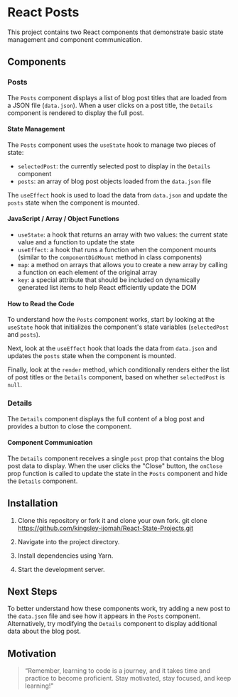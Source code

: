 # React Posts

This project contains two React components that demonstrate basic state management and component communication.

## Components

### Posts

The `Posts` component displays a list of blog post titles that are loaded from a JSON file (`data.json`). When a user clicks on a post title, the `Details` component is rendered to display the full post.

#### State Management

The `Posts` component uses the `useState` hook to manage two pieces of state:

- `selectedPost`: the currently selected post to display in the `Details` component
- `posts`: an array of blog post objects loaded from the `data.json` file

The `useEffect` hook is used to load the data from `data.json` and update the `posts` state when the component is mounted.

#### JavaScript / Array / Object Functions

- `useState`: a hook that returns an array with two values: the current state value and a function to update the state
- `useEffect`: a hook that runs a function when the component mounts (similar to the `componentDidMount` method in class components)
- `map`: a method on arrays that allows you to create a new array by calling a function on each element of the original array
- `key`: a special attribute that should be included on dynamically generated list items to help React efficiently update the DOM

#### How to Read the Code

To understand how the `Posts` component works, start by looking at the `useState` hook that initializes the component's state variables (`selectedPost` and `posts`).

Next, look at the `useEffect` hook that loads the data from `data.json` and updates the `posts` state when the component is mounted.

Finally, look at the `render` method, which conditionally renders either the list of post titles or the `Details` component, based on whether `selectedPost` is `null`.

### Details

The `Details` component displays the full content of a blog post and provides a button to close the component.

#### Component Communication

The `Details` component receives a single `post` prop that contains the blog post data to display. When the user clicks the "Close" button, the `onClose` prop function is called to update the state in the `Posts` component and hide the `Details` component.

## Installation

1. Clone this repository or fork it and clone your own fork. git clone https://github.com/kingsley-ijomah/React-State-Projects.git

2. Navigate into the project directory.

3. Install dependencies using Yarn.

4. Start the development server.


## Next Steps

To better understand how these components work, try adding a new post to the `data.json` file and see how it appears in the `Posts` component. Alternatively, try modifying the `Details` component to display additional data about the blog post.

## Motivation

> “Remember, learning to code is a journey, and it takes time and practice to become proficient. Stay motivated, stay focused, and keep learning!"

